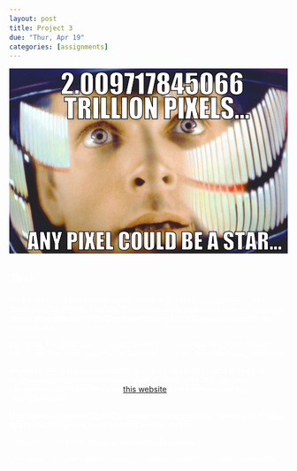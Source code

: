 ```yaml
---
layout: post
title: Project 3
due: "Thur, Apr 19"
categories: [assignments]
---
```


# Project 3

<style type="text/css">
body {
    background-image: url("/images/bg-stars.jpg");
    background-repeat: repeat;
    color: white;
}
#container-tight {
    max-width: 1000px;
}
h1, .homelink {
    display: none;
}
h2, h3, h4, h5, h6 {
    color: white;
}
img {
    border: none;
}
pre, code {
    background: transparent;
}
header a.button {
    display: none;
}
</style>

# Project 3

![Stars meme](/images/stars-meme.png)

## Task

Data lives in `/bigdata/data/pan-starrs1` or `/ssd/data/pan-starrs1` on delenn (not in HDFS). Find the 100 largest stars according to pixel area and report their location in RA/Dec coordinates. The RA/Dec coordinates are calculated as:

```
ra  = ra_for_this_image  + (0.25/3600) * ((img_width-x)-img_width/2)
dec = dec_for_this_image + (0.25/3600) * ((img_height-y)-img_height/2)
```

where `ra_for_this_image` and `dec_for_this_image` are found in the file `/bigdata/data/pan-starrs1/radec.csv`. If RA<0, add 360. RA/Dec coordinates can be entered on [this website](http://ps1images.stsci.edu/cgi-bin/ps1cutouts) in the form ra,dec e.g. 206.126,7.15499.

Use Spark. Likely use OpenCV. Consider using the GPU. Do not use R. Your final output (top-100) must be produced by Spark.

If you use C++ code, run g++ on delenn as follows:

```
g++ -Wall -g `pkg-config opencv --cflags --libs` -o count count.cpp
```

